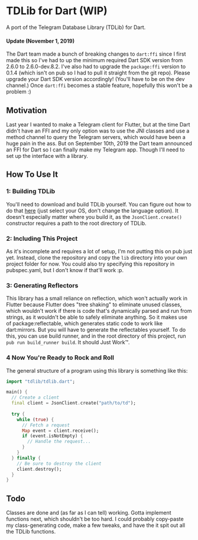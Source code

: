 TDLib for Dart (WIP)
===

A port of the Telegram Database Library (TDLib) for Dart.

#### Update (November 1, 2019)
The Dart team made a bunch of breaking changes to `dart:ffi` since I first made this so
I've had to up the minimum required Dart SDK version from 2.6.0 to 2.6.0-dev.8.2.
I've also had to upgrade the `package:ffi` version to 0.1.4 (which isn't on pub so I had
to pull it straight from the git repo). Please upgrade your Dart SDK version accordingly!
(You'll have to be on the dev channel.) Once `dart:ffi` becomes a stable feature,
hopefully this won't be a problem :)

## Motivation

Last year I wanted to make a Telegram client for Flutter, but at the time Dart didn't have
an FFI and my only option was to use the JNI classes and use a method channel to query the
Telegram servers, which would have been a huge pain in the ass. But on September 10th, 2019
the Dart team announced an FFI for Dart so I can finally make my Telegram app. Though I'll
need to set up the interface with a library.

## How To Use It

### 1: Building TDLib

You'll need to download and build TDLib yourself. You can figure out how to do that 
[here](https://tdlib.github.io/td/build.html?language=Other) (just select your OS, 
don't change the language option). It doesn't especially matter where you build it, as
the `JsonClient.create()` constructor requires a path to the root directory of TDLib.

### 2: Including This Project

As it's incomplete and requires a lot of setup, I'm not putting this on pub just yet.
Instead, clone the repository and copy the `lib` directory into your own project folder
for now. You could also try specifying this repository in pubspec.yaml, but I don't know 
if that'll work :p.

### 3: Generating Reflectors

This library has a small reliance on reflection, which won't actually work in Flutter
because Flutter does "tree shaking" to eliminate unused classes, which wouldn't work
if there is code that's dynamically parsed and run from strings, as it wouldn't be able
to safely eliminate anything. So it makes use of package:reflectable, which generates
static code to work like dart:mirrors. But you will have to generate the reflectables
yourself. To do this, you can use build runner, and in the root directory of this 
project, run `pub run build_runner build`. It should Just Work&trade;.

### 4 Now You're Ready to Rock and Roll

The general structure of a program using this library is something like this:

```dart
import "tdlib/tdlib.dart";

main() {
  // Create a client
  final client = JsonClient.create("path/to/td");
  
  try {
    while (true) {
      // Fetch a request
      Map event = client.receive();
      if (event.isNotEmpty) {
        // Handle the request...
      }
    }
  } finally {
    // Be sure to destroy the client
    client.destroy();
  }
}
```

## Todo

Classes are done and (as far as I can tell) working. Gotta implement functions next, 
which shouldn't be too hard. I could probably copy-paste my class-generating code, make 
a few tweaks, and have the it spit out all the TDLib functions.

